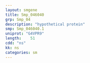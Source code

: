 ```yaml
---
layout: smgene
title: Smp_046040
grp: Smp_04
description: "hypothetical protein"
smp: Smp_046040.1
uniprot: "G4VPR9"
length:    51
cdd: "ns"
kk: ns
categories: sm
---
```

